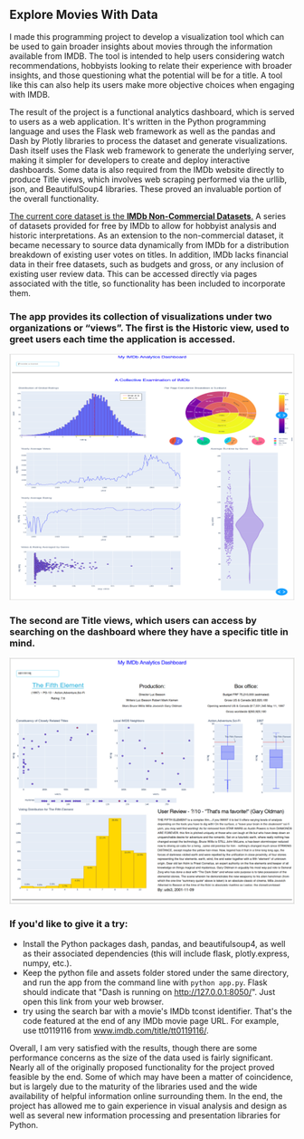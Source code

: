 ## Explore Movies With Data

I made this programming project to develop a visualization tool which can be used to gain broader insights about movies through the information available from IMDB. The tool is intended to help users considering watch recommendations, hobbyists looking to relate their experience with broader insights, and those questioning what the potential will be for a title. A tool like this can also help its users make more objective choices when engaging with IMDB.  

The result of the project is a functional analytics dashboard, which is served to users as a web application. It's written in the Python programming language and uses the Flask web framework as well as the pandas and Dash by Plotly libraries to process the dataset and generate visualizations. Dash itself uses the Flask web framework to generate the underlying server, making it simpler for developers to create and deploy interactive dashboards. Some data is also required from the IMDb website directly to produce Title views, which involves web scraping performed via the urllib, json, and BeautifulSoup4 libraries. These proved an invaluable portion of the overall functionality.

[The current core dataset is the **IMDb Non-Commercial Datasets**.](https://developer.imdb.com/non-commercial-datasets/) A series of datasets provided for free by IMDb to allow for hobbyist analysis and historic interpretations. As an extension to the non-commercial dataset, it became necessary to source data dynamically from IMDb for a distribution breakdown of existing user votes on titles. In addition, IMDb lacks financial data in their free datasets, such as budgets and gross, or any inclusion of existing user review data. This can be accessed directly via pages associated with the title, so functionality has been included to incorporate them. 

### The app provides its collection of visualizations under two organizations or “views”. The first is the Historic view, used to greet users each time the application is accessed.
![main page](/assets/images/mainpage.jpg) 


### The second are Title views, which users can access by searching on the dashboard where they have a specific title in mind.
![report page](/assets/images/reportpage.jpg)


### If you'd like to give it a try:
 - Install the Python packages dash, pandas, and beautifulsoup4, as well as their associated dependencies (this will include flask, plotly.express, numpy, etc.).
 - Keep the python file and assets folder stored under the same directory, and run the app from the command line with `python app.py`. Flask should indicate that "Dash is running on http://127.0.0.1:8050/". Just open this link from your web browser.
 - try using the search bar with a movie's IMDb tconst identifier. That's the code featured at the end of any IMDb movie page URL. For example, use tt0119116 from www.imdb.com/title/tt0119116/.

Overall, I am very satisfied with the results, though there are some performance concerns as the size of the data used is fairly significant. Nearly all of the originally proposed functionality for the project proved feasible by the end. Some of which may have been a matter of coincidence, but is largely due to the maturity of the libraries used and the wide availability of helpful information online surrounding them. In the end, the project has allowed me to gain experience in visual analysis and design as well as several new information processing and presentation libraries for Python.
